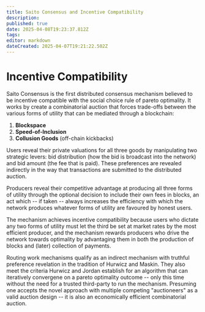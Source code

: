 ```yaml
---
title: Saito Consensus and Incentive Compatibility
description: 
published: true
date: 2025-04-08T19:23:37.812Z
tags: 
editor: markdown
dateCreated: 2025-04-07T19:21:22.502Z
---
```


# Incentive Compatibility

Saito Consensus is the first distributed consensus mechanism believed to be incentive compatible with the social choice rule of pareto optimality. It works by create a combinatorial auction that forces trade-offs between the various forms of utility that can be mediated through a blockchain:

1. **Blockspace**
2. **Speed-of-Inclusion** 
3. **Collusion Goods** (off-chain kickbacks)

Users reveal their private valuations for all three goods by manipulating two strategic levers: bid distribution (how the bid is broadcast into the network) and bid amount (the fee that is paid). These preferences are revealed indirectly in the way that transactions are submitted to the distributed auction.

Producers reveal their competitive advantage at producing all three forms of utility through the optional decision to include their own fees in blocks, an act which -- if taken -- always increases the efficiency with which the network produces whatever forms of utility are favoured by honest users.

The mechanism achieves incentive compatibility because users who dictate any two forms of utility must let the third be set at market rates by the most efficient producer, and the mechanism rewards producers who drive the network towards optimality by advantaging them in both the production of blocks and (later) collection of payments.

Routing work mechanisms qualify as an indirect mechanism with truthful preference revelation in the tradition of Hurwicz and Maskin. They also meet the criteria Hurwicz and Jordan establish for an algorithm that can iteratively convergene on a pareto optimality outcome -- only this time without the need for a trusted third-party to run the mechanism. Presuming one accepts the novel approach with multiple competing "auctioneers" as a valid auction design -- it is also an economically efficient combinatorial auction.

